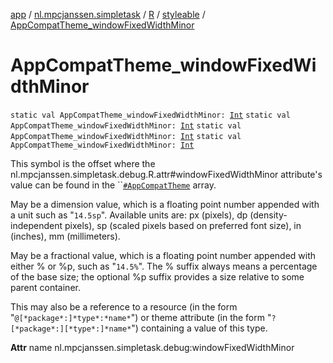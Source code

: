 [app](../../../index.md) / [nl.mpcjanssen.simpletask](../../index.md) / [R](../index.md) / [styleable](index.md) / [AppCompatTheme_windowFixedWidthMinor](.)

# AppCompatTheme_windowFixedWidthMinor

`static val AppCompatTheme_windowFixedWidthMinor: `[`Int`](https://kotlinlang.org/api/latest/jvm/stdlib/kotlin/-int/index.html)
`static val AppCompatTheme_windowFixedWidthMinor: `[`Int`](https://kotlinlang.org/api/latest/jvm/stdlib/kotlin/-int/index.html)
`static val AppCompatTheme_windowFixedWidthMinor: `[`Int`](https://kotlinlang.org/api/latest/jvm/stdlib/kotlin/-int/index.html)
`static val AppCompatTheme_windowFixedWidthMinor: `[`Int`](https://kotlinlang.org/api/latest/jvm/stdlib/kotlin/-int/index.html)

This symbol is the offset where the nl.mpcjanssen.simpletask.debug.R.attr#windowFixedWidthMinor attribute's value can be found in the ``[`#AppCompatTheme`](-app-compat-theme.md) array.

May be a dimension value, which is a floating point number appended with a unit such as "`14.5sp`". Available units are: px (pixels), dp (density-independent pixels), sp (scaled pixels based on preferred font size), in (inches), mm (millimeters).

May be a fractional value, which is a floating point number appended with either % or %p, such as "`14.5%`". The % suffix always means a percentage of the base size; the optional %p suffix provides a size relative to some parent container.

This may also be a reference to a resource (in the form "`@[*package*:]*type*:*name*`") or theme attribute (in the form "`?[*package*:][*type*:]*name*`") containing a value of this type.

**Attr**
name nl.mpcjanssen.simpletask.debug:windowFixedWidthMinor

